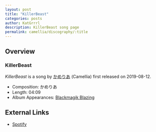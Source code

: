 ```yaml
---
layout: post
title: "KillerBeast"
categories: posts
author: KatGrrrl
description: KillerBeast song page
permalink: camellia/discography/:title
---
```


## Overview

### KillerBeast

*KillerBeast* is a song by [かめりあ](/camellia) (Camellia) first released on 2019-08-12.

* Composition: かめりあ
* Length: 04:09
* Album Appearances: [Blackmagik Blazing](/camellia/albums/Blackmagik-Blazing)

## External Links

* [Spotify](https://open.spotify.com/track/7wC2ejvUwTAAyp2fCXyyy7?si=f714599581654238)
